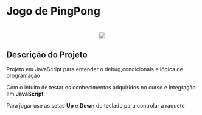 <h1 aligh="center">Jogo de PingPong<h1>

<p align="center">
<img src="http://img.shields.io/static/v1?label=STATUS&message=EM%20DESENVOLVIMENTO&color=GREEN&style=for-the-badge"/>
</p>

<h2>Descrição do Projeto</h2>

<p>Projeto em JavaScript para entender o debug,condicionais e lógica de programação<p>

<p>Com o intuito de testar os conhecimentos adquiridos no curso e integração em <strong>JavaScript</strong></p>

<p>Para jogar use as setas <strong>Up</strong> e <strong>Down</strong> do teclado para controlar a raquete</p>